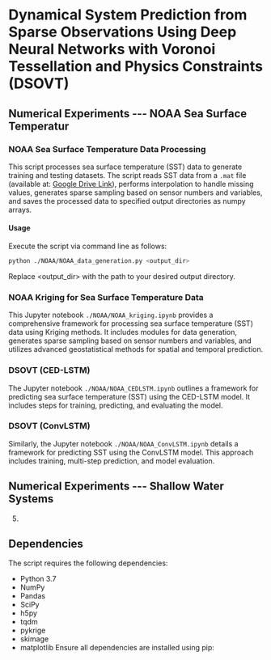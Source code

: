 # Dynamical System Prediction from Sparse Observations Using Deep Neural Networks with Voronoi Tessellation and Physics Constraints (DSOVT)

## Numerical Experiments --- NOAA Sea Surface Temperatur
### NOAA Sea Surface Temperature Data Processing

This script processes sea surface temperature (SST) data to generate training and testing datasets. The script reads SST data from a `.mat` file (available at: [Google Drive Link](https://drive.google.com/drive/folders/1pVW4epkeHkT2WHZB7Dym5IURcfOP4cXu)), performs interpolation to handle missing values, generates sparse sampling based on sensor numbers and variables, and saves the processed data to specified output directories as numpy arrays.

#### Usage
Execute the script via command line as follows:

```bash
python ./NOAA/NOAA_data_generation.py <output_dir>
```
Replace <output_dir> with the path to your desired output directory.

### NOAA Kriging for Sea Surface Temperature Data

This Jupyter notebook `./NOAA/NOAA_kriging.ipynb` provides a comprehensive framework for processing sea surface temperature (SST) data using Kriging methods. It includes modules for data generation, generates sparse sampling based on sensor numbers and variables, and utilizes advanced geostatistical methods for spatial and temporal prediction.

### DSOVT (CED-LSTM)
The Jupyter notebook `./NOAA/NOAA_CEDLSTM.ipynb` outlines a framework for predicting sea surface temperature (SST) using the CED-LSTM model. It includes steps for training, predicting, and evaluating the model.


### DSOVT (ConvLSTM)
Similarly, the Jupyter notebook `./NOAA/NOAA_ConvLSTM.ipynb` details a framework for predicting SST using the ConvLSTM model. This approach includes training, multi-step prediction, and model evaluation.

## Numerical Experiments --- Shallow Water Systems
5. 
## Dependencies
The script requires the following dependencies:
- Python 3.7
- NumPy
- Pandas
- SciPy
- h5py
- tqdm
- pykrige
- skimage
- matplotlib
Ensure all dependencies are installed using pip:


